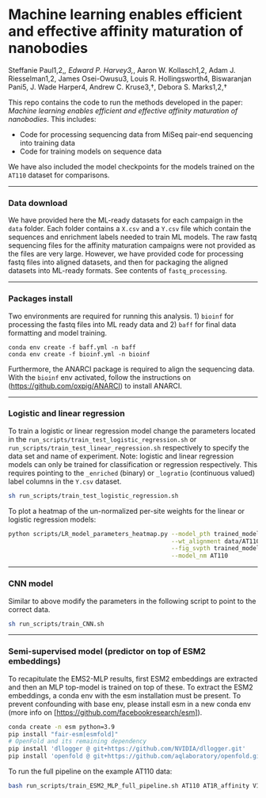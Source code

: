 # Machine learning enables efficient and effective affinity maturation of nanobodies

Steffanie Paul1,2,*, Edward P. Harvey3,*, Aaron W. Kollasch1,2, Adam J. Riesselman1,2, James Osei-Owusu3, Louis R. Hollingsworth4, Biswaranjan Pani5, J. Wade Harper4, Andrew C. Kruse3,†, Debora S. Marks1,2,†

This repo contains the code to run the methods developed in the paper: _Machine learning enables efficient and effective affinity maturation of nanobodies_. This includes:
- Code for processing sequencing data from MiSeq pair-end sequencing into training data
- Code for training models on sequence data

We have also included the model checkpoints for the models trained on the `AT110` dataset for comparisons.


---

### Data download

We have provided here the ML-ready datasets for each campaign in the `data` folder. Each folder contains a `X.csv` and a `Y.csv` file which contain the sequences and enrichment labels needed to train ML models. The raw fastq sequencing files for the affinity maturation campaigns were not provided as the files are very large. However, we have provided  code for processing fastq files into aligned datasets, and then for packaging the aligned datasets into ML-ready formats. See contents of `fastq_processing`.

---

### Packages install

Two environments are required for running this analysis. 1) `bioinf` for processing the fastq files into ML ready data and 2) `baff` for final data formatting and model training. 


```
conda env create -f baff.yml -n baff
conda env create -f bioinf.yml -n bioinf
```

Furthermore, the ANARCI package is required to align the sequencing data. With the `bioinf` env activated, follow the instructions on (https://github.com/oxpig/ANARCI) to install ANARCI.

---

### Logistic and linear regression

To train a logistic or linear regression model change the parameters located in the `run_scripts/train_test_logistic_regression.sh` or `run_scripts/train_test_linear_regression.sh` respectively to specify the data set and name of experiment. Note: logistic and linear regression models can only be trained for classification or regression respectively. This requires pointing to the `_enriched` (binary) or `_logratio` (continuous valued) label columns in the `Y.csv` dataset.

```bash
sh run_scripts/train_test_logistic_regression.sh
```

To plot a heatmap of the un-normalized per-site weights for the linear or logistic regression models:

```bash
python scripts/LR_model_parameters_heatmap.py --model_pth trained_models/AT110/compmodels/logistic/Train_FACS1_MACS_enriched/Train_FACS1_MACS_enriched.sav \
                                              --wt_alignment data/AT110/aligned_wt_sequence.csv \
                                              --fig_svpth trained_models/AT110/compmodels/logistic/Train_FACS1_MACS_enriched/Train_FACS1_MACS_enriched_heatmap.pdf \
                                              --model_nm AT110
```

---

### CNN model

Similar to above modify the parameters in the following script to point to the correct data.

```bash
sh run_scripts/train_CNN.sh
```

---

### Semi-supervised model (predictor on top of ESM2 embeddings)

To recapitulate the EMS2-MLP results, first ESM2 embeddings are extracted and then an MLP top-model is trained on top of these. To extract the ESM2 embeddings, a conda env with the esm installation must be present. To prevent confounding with base env, please install esm in a new conda env (more info on [https://github.com/facebookresearch/esm]).

```bash
conda create -n esm python=3.9
pip install "fair-esm[esmfold]"
# OpenFold and its remaining dependency
pip install 'dllogger @ git+https://github.com/NVIDIA/dllogger.git'
pip install 'openfold @ git+https://github.com/aqlaboratory/openfold.git@4b41059694619831a7db195b7e0988fc4ff3a307'
```

To run the full pipeline on the example AT110 data:

```bash
bash run_scripts/train_ESM2_MLP_full_pipeline.sh AT110 AT1R_affinity V1
```




